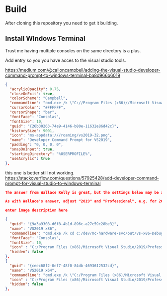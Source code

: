 
# Build

After cloning this repository you need to get it building.

## Install WIndows Terminal

Trust me having multiple consoles on the same directory is a plus.

Add entry so you you have acces to the visual studio tools.

https://medium.com/@calloncampbell/adding-the-visual-studio-developer-command-prompt-to-windows-terminal-ba8d966b6019

```json
{
  "acrylicOpacity": 0.75,
  "closeOnExit": true,
  "colorScheme": "Campbell",
  "commandline": "cmd.exe /k \"C://Program Files (x86)//Microsoft Visual Studio//2019//Enterprise//Common7//Tools//VsDevCmd.bat\"",
  "cursorColor": "#FFFFFF",
  "cursorShape": "bar",
  "fontFace": "Consolas",
  "fontSize": 10,
  "guid": "{26b30263-74e9-4146-b80e-11632e86d42c}",
  "historySize": 9001,
  "icon": "ms-appdata:///roaming/vs2019-32.png",
  "name": "Developer Command Prompt for VS2019",
  "padding": "0, 0, 0, 0",
  "snapOnInput": true,
  "startingDirectory": "%USERPROFILE%",
  "useAcrylic": true
},
```

this one is better still not working.
https://stackoverflow.com/questions/57925428/add-developer-command-prompt-for-visual-studio-to-windows-terminal

```json
The answer from Wallace Kelly is great, but the settings below may be a useful copy/paste for others who want Visual Studio icons, both x86 and x64 and a less DOS-like font.

As with Wallace's answer, adjust "2019" and "Professional", e.g. for 2017/Community, as needed.

enter image description here

{
  "guid": "{9a3a9308-d6f8-4b1d-896c-a27c59c28be3}",
  "name": "VS2019 x86",
  "commandline": "cmd.exe /k cd c:/dev/mc-hardware-svc/out/vs-x86-Debug && \"C:/Program Files (x86)/Microsoft Visual Studio/2019/Professional/VC/Auxiliary/Build/vcvars32.bat\"",
  "fontFace": "Consolas",
  "fontSize": 10,
  "icon" : "C:/Program Files (x86)/Microsoft Visual Studio/2019/Professional/Common7/IDE/Assets/VisualStudio.70x70.contrast-black_scale-80.png",
  "hidden": false
},
{
  "guid": "{ceec68f2-0ef7-48f0-84db-4693612532cd}",
  "name": "VS2019 x64",
  "commandline": "cmd.exe /k \"C:/Program Files (x86)/Microsoft Visual Studio/2019/Professional/VC/Auxiliary/Build/vcvars64.bat\"",
  "icon" : "C:/Program Files (x86)/Microsoft Visual Studio/2019/Professional/Common7/IDE/Assets/VisualStudio.70x70.contrast-black_scale-80.png",
  "hidden": false
},
```
